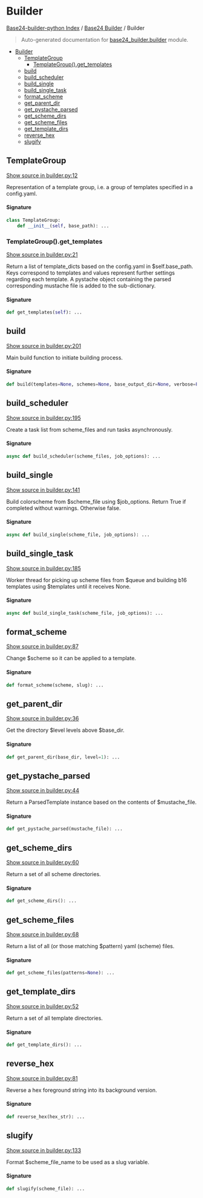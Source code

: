# Builder

[Base24-builder-python Index](../README.md#base24-builder-python-index) /
[Base24 Builder](./index.md#base24-builder) /
Builder

> Auto-generated documentation for [base24_builder.builder](../../../base24_builder/builder.py) module.

- [Builder](#builder)
  - [TemplateGroup](#templategroup)
    - [TemplateGroup().get_templates](#templategroup()get_templates)
  - [build](#build)
  - [build_scheduler](#build_scheduler)
  - [build_single](#build_single)
  - [build_single_task](#build_single_task)
  - [format_scheme](#format_scheme)
  - [get_parent_dir](#get_parent_dir)
  - [get_pystache_parsed](#get_pystache_parsed)
  - [get_scheme_dirs](#get_scheme_dirs)
  - [get_scheme_files](#get_scheme_files)
  - [get_template_dirs](#get_template_dirs)
  - [reverse_hex](#reverse_hex)
  - [slugify](#slugify)

## TemplateGroup

[Show source in builder.py:12](../../../base24_builder/builder.py#L12)

Representation of a template group, i.e. a group of templates specified
in a config.yaml.

#### Signature

```python
class TemplateGroup:
    def __init__(self, base_path): ...
```

### TemplateGroup().get_templates

[Show source in builder.py:21](../../../base24_builder/builder.py#L21)

Return a list of template_dicts based on the config.yaml in
$self.base_path. Keys correspond to templates and values represent
further settings regarding each template. A pystache object containing
the parsed corresponding mustache file is added to the sub-dictionary.

#### Signature

```python
def get_templates(self): ...
```



## build

[Show source in builder.py:201](../../../base24_builder/builder.py#L201)

Main build function to initiate building process.

#### Signature

```python
def build(templates=None, schemes=None, base_output_dir=None, verbose=False): ...
```



## build_scheduler

[Show source in builder.py:195](../../../base24_builder/builder.py#L195)

Create a task list from scheme_files and run tasks asynchronously.

#### Signature

```python
async def build_scheduler(scheme_files, job_options): ...
```



## build_single

[Show source in builder.py:141](../../../base24_builder/builder.py#L141)

Build colorscheme from $scheme_file using $job_options. Return True if
completed without warnings. Otherwise false.

#### Signature

```python
async def build_single(scheme_file, job_options): ...
```



## build_single_task

[Show source in builder.py:185](../../../base24_builder/builder.py#L185)

Worker thread for picking up scheme files from $queue and building b16
templates using $templates until it receives None.

#### Signature

```python
async def build_single_task(scheme_file, job_options): ...
```



## format_scheme

[Show source in builder.py:87](../../../base24_builder/builder.py#L87)

Change $scheme so it can be applied to a template.

#### Signature

```python
def format_scheme(scheme, slug): ...
```



## get_parent_dir

[Show source in builder.py:36](../../../base24_builder/builder.py#L36)

Get the directory $level levels above $base_dir.

#### Signature

```python
def get_parent_dir(base_dir, level=1): ...
```



## get_pystache_parsed

[Show source in builder.py:44](../../../base24_builder/builder.py#L44)

Return a ParsedTemplate instance based on the contents of
$mustache_file.

#### Signature

```python
def get_pystache_parsed(mustache_file): ...
```



## get_scheme_dirs

[Show source in builder.py:60](../../../base24_builder/builder.py#L60)

Return a set of all scheme directories.

#### Signature

```python
def get_scheme_dirs(): ...
```



## get_scheme_files

[Show source in builder.py:68](../../../base24_builder/builder.py#L68)

Return a list of all (or those matching $pattern) yaml (scheme)
files.

#### Signature

```python
def get_scheme_files(patterns=None): ...
```



## get_template_dirs

[Show source in builder.py:52](../../../base24_builder/builder.py#L52)

Return a set of all template directories.

#### Signature

```python
def get_template_dirs(): ...
```



## reverse_hex

[Show source in builder.py:81](../../../base24_builder/builder.py#L81)

Reverse a hex foreground string into its background version.

#### Signature

```python
def reverse_hex(hex_str): ...
```



## slugify

[Show source in builder.py:133](../../../base24_builder/builder.py#L133)

Format $scheme_file_name to be used as a slug variable.

#### Signature

```python
def slugify(scheme_file): ...
```